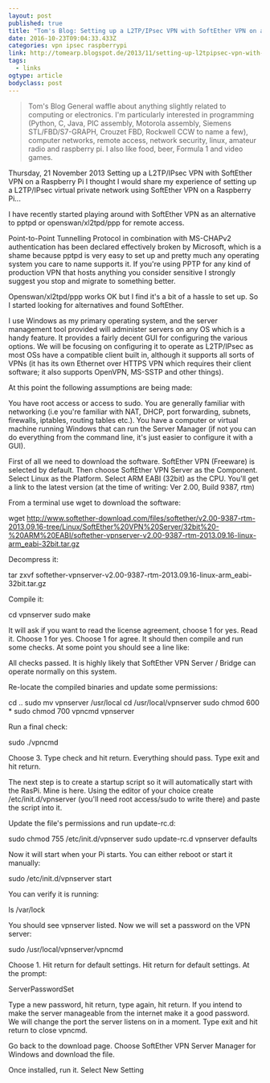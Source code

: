 ```yaml
---
layout: post
published: true
title: "Tom's Blog: Setting up a L2TP/IPsec VPN with SoftEther VPN on a Raspberry Pi"
date: 2016-10-23T09:04:33.433Z
categories: vpn ipsec raspberrypi
link: http://tomearp.blogspot.de/2013/11/setting-up-l2tpipsec-vpn-with-softether.html
tags:
  - links
ogtype: article
bodyclass: post
---
```


> Tom's Blog
General waffle about anything slightly related to computing or electronics. I'm particularly interested in programming (Python, C, Java, PIC assembly, Motorola assembly, Siemens STL/FBD/S7-GRAPH, Crouzet FBD, Rockwell CCW to name a few), computer networks, remote access, network security, linux, amateur radio and raspberry pi. I also like food, beer, Formula 1 and video games.

Thursday, 21 November 2013
Setting up a L2TP/IPsec VPN with SoftEther VPN on a Raspberry Pi
I thought I would share my experience of setting up a L2TP/IPsec virtual private network using SoftEther VPN on a Raspberry Pi...

I have recently started playing around with SoftEther VPN as an alternative to pptpd or openswan/xl2tpd/ppp for remote access.

Point-to-Point Tunnelling Protocol in combination with MS-CHAPv2 authentication has been declared effectively broken by Microsoft, which is a shame because pptpd is very easy to set up and pretty much any operating system you care to name supports it. If you're using PPTP for any kind of production VPN that hosts anything you consider sensitive I strongly suggest you stop and migrate to something better.

Openswan/xl2tpd/ppp works OK but I find it's a bit of a hassle to set up. So I started looking for alternatives and found SoftEther.

I use Windows as my primary operating system, and the server management tool provided will administer servers on any OS which is a handy feature. It provides a fairly decent GUI for configuring the various options.
We will be focusing on configuring it to operate as L2TP/IPsec as most OSs have a compatible client built in, although it supports all sorts of VPNs (it has its own Ethernet over HTTPS VPN which requires their client software; it also supports OpenVPN, MS-SSTP and other things).

At this point the following assumptions are being made:

You have root access or access to sudo.
You are generally familiar with networking (i.e you're familiar with NAT, DHCP, port forwarding, subnets, firewalls, iptables, routing tables etc.).
You have a computer or virtual machine running Windows that can run the Server Manager (if not you can do everything from the command line, it's just easier to configure it with a GUI).

First of all we need to download the software. SoftEther VPN (Freeware) is selected by default. Then choose SoftEther VPN Server as the Component. Select Linux as the Platform. Select ARM EABI (32bit) as the CPU. You'll get a link to the latest version (at the time of writing: Ver 2.00, Build 9387, rtm)

From a terminal use wget to download the software:


wget http://www.softether-download.com/files/softether/v2.00-9387-rtm-2013.09.16-tree/Linux/SoftEther%20VPN%20Server/32bit%20-%20ARM%20EABI/softether-vpnserver-v2.00-9387-rtm-2013.09.16-linux-arm_eabi-32bit.tar.gz

Decompress it:


tar zxvf softether-vpnserver-v2.00-9387-rtm-2013.09.16-linux-arm_eabi-32bit.tar.gz

Compile it:

cd vpnserver
sudo make

It will ask if you want to read the license agreement, choose 1 for yes. Read it. Choose 1 for yes. Choose 1 for agree.
It should then compile and run some checks. At some point you should see a line like:

All checks passed. It is highly likely that SoftEther VPN Server / Bridge can operate normally on this system.

Re-locate the compiled binaries and update some permissions:

cd ..
sudo mv vpnserver /usr/local
cd /usr/local/vpnserver
sudo chmod 600 *
sudo chmod 700 vpncmd vpnserver

Run a final check:

sudo ./vpncmd

Choose 3. Type check and hit return. Everything should pass. Type exit and hit return.

The next step is to create a startup script so it will automatically start with the RasPi. Mine is here. Using the editor of your choice create /etc/init.d/vpnserver (you'll need root access/sudo to write there) and paste the script into it.

Update the file's permissions and run update-rc.d:

sudo chmod 755 /etc/init.d/vpnserver
sudo update-rc.d vpnserver defaults

Now it will start when your Pi starts. You can either reboot or start it manually:

sudo /etc/init.d/vpnserver start

You can verify it is running:

ls /var/lock

You should see vpnserver listed. Now we will set a password on the VPN server:


sudo /usr/local/vpnserver/vpncmd

Choose 1. Hit return for default settings. Hit return for default settings. At the prompt:


ServerPasswordSet

Type a new password, hit return, type again, hit return. If you intend to make the server manageable from the internet make it a good password. We will change the port the server listens on in a moment. Type exit and hit return to close vpncmd.

Go back to the download page. Choose SoftEther VPN Server Manager for Windows and download the file.

Once installed, run it. Select New Setting
